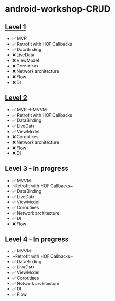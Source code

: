 # android-workshop-CRUD

## [Level 1](https://github.com/Wottrich/android-workshop-CRUD/tree/feature/level_1)
- ✅ MVP
- ✅ Retrofit with HOF Callbacks
- ✅ DataBinding
- ❌ LiveData
- ❌ ViewModel
- ❌ Coroutines 
- ❌ Network architecture
- ❌ Flow
- ❌ DI

## [Level 2](https://github.com/Wottrich/android-workshop-CRUD/tree/feature/level_2)
- ✅ MVP -> MVVM
- ✅ Retrofit with HOF Callbacks
- ✅ DataBinding
- ✅ LiveData
- ✅ ViewModel
- ❌ Coroutines 
- ❌ Network architecture
- ❌ Flow
- ❌ DI

## Level 3 - In progress
- ✅ MVVM
- ~Retrofit with HOF Callbacks~
- ✅ DataBinding
- ✅ LiveData
- ✅ ViewModel
- ✅ Coroutines 
- ✅ Network architecture
- ✅ DI
- ❌ Flow

## Level 4 - In progress
- ✅ MVVM
- ~Retrofit with HOF Callbacks~
- ✅ DataBinding
- ✅ LiveData
- ✅ ViewModel
- ✅ Coroutines 
- ✅ Network architecture
- ✅ DI
- ✅ Flow
